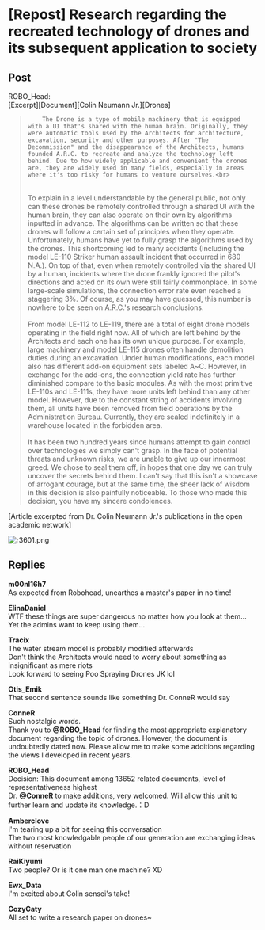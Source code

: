 # [Repost] Research regarding the recreated technology of drones and its subsequent application to society
## Post
ROBO_Head:<br>
[Excerpt][Document][Colin Neumann Jr.][Drones]<br>
>         The Drone is a type of mobile machinery that is equipped with a UI that's shared with the human brain. Originally, they were automatic tools used by the Architects for architecture, excavation, security and other purposes. After "The Decommission" and the disappearance of the Architects, humans founded A.R.C. to recreate and analyze the technology left behind. Due to how widely applicable and convenient the drones are, they are widely used in many fields, especially in areas where it's too risky for humans to venture ourselves.<br>
> <br>
>         To explain in a level understandable by the general public, not only can these drones be remotely controlled through a shared UI with the human brain, they can also operate on their own by algorithms inputted in advance. The algorithms can be written so that these drones will follow a certain set of principles when they operate. Unfortunately, humans have yet to fully grasp the algorithms used by the drones. This shortcoming led to many accidents (Including the model LE-110 Striker human assault incident that occurred in 680 N.A.). On top of that, even when remotely controlled via the shared UI by a human, incidents where the drone frankly ignored the pilot's directions and acted on its own were still fairly commonplace. In some large-scale simulations, the connection error rate even reached a staggering 3%. Of course, as you may have guessed, this number is nowhere to be seen on A.R.C.'s research conclusions.<br>
> <br>
>         From model LE-112 to LE-119, there are a total of eight drone models operating in the field right now. All of which are left behind by the Architects and each one has its own unique purpose. For example, large machinery and model LE-115 drones often handle demolition duties during an excavation. Under human modifications, each model also has different add-on equipment sets labeled A~C. However, in exchange for the add-ons, the connection yield rate has further diminished compare to the basic modules. As with the most primitive LE-110s and LE-111s, they have more units left behind than any other model. However, due to the constant string of accidents involving them, all units have been removed from field operations by the Administration Bureau. Currently, they are sealed indefinitely in a warehouse located in the forbidden area.<br>
>  <br>
>         It has been two hundred years since humans attempt to gain control over technologies we simply can't grasp. In the face of potential threats and unknown risks, we are unable to give up our innermost greed. We chose to seal them off, in hopes that one day we can truly uncover the secrets behind them. I can't say that this isn't a showcase of arrogant courage, but at the same time, the sheer lack of wisdom in this decision is also painfully noticeable. To those who made this decision, you have my sincere condolences.

[Article excerpted from Dr. Colin Neumann Jr.'s publications in the open academic network]

![r3601.png](\attachments\r3601.png)
## Replies
**m00nl16h7**<br>
As expected from Robohead, unearthes a master's paper in no time!

**ElinaDaniel**<br>
WTF these things are super dangerous no matter how you look at them... Yet the admins want to keep using them...

**Tracix**<br>
The water stream model is probably modified afterwards<br>
Don't think the Architects would need to worry about something as insignificant as mere riots<br>
Look forward to seeing Poo Spraying Drones JK lol

**Otis_Emik**<br>
That second sentence sounds like something Dr. ConneR would say

**ConneR**<br>
Such nostalgic words.<br>
    Thank you to **@ROBO\_Head** for finding the most appropriate explanatory document regarding the topic of drones. However, the document is undoubtedly dated now. Please allow me to make some additions regarding the views I developed in recent years. 

**ROBO_Head**<br>
Decision: This document among 13652 related documents, level of representativeness  highest<br>
Dr. **@ConneR** to make additions, very welcomed. Will allow this unit to further learn and update its knowledge.：D

**Amberclove**<br>
I'm tearing up a bit for seeing this conversation<br>
The two most knowledgable people of our generation are exchanging ideas without reservation

**RaiKiyumi**<br>
Two people? Or is it one man one machine? XD

**Ewx_Data**<br>
I'm excited about Colin sensei's take!

**CozyCaty**<br>
All set to write a research paper on drones~

